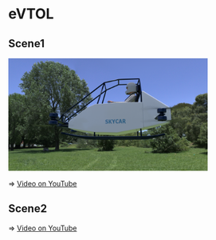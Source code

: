 # eVTOL

## Scene1

<img src="../doc/SKYCAR.png" width=400>

=> [Video on YouTube](https://youtu.be/1Ucw4LMh3Ow)

## Scene2

=> [Video on YouTube](https://youtu.be/ICZHSJ5eQME)

